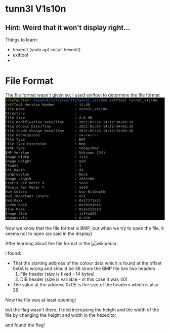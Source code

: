 # tunn3l V1s10n

## Hint: Weird that it won't display right... 

Things to learn:
 
- hexedit (sudo apt install hexedit)
- exiftool 
- 


# File Format

The file format wasn't given so, I used exiftool to determine the file format
![exiftool](exiftool.jpg)

Now we know that the file format is BMP, but when we try to open the file, it seems not to open (as said in the display)

After learning about the file format in the ![wikipedia](https://en.wikipedia.org/wiki/BMP_file_format#DIBs_in_memory).

I found:
- That the starting address of the colour data which is found at the offset 0x0A is wrong and should be 36 since the BMP file has two headers
	1. File header (size is fixed - 14 bytes)
	2. DIB header (size is variable - in this case it was 40)
- The value at the address 0x0E is the size of the headers which is also 36.

Now the file was at least opening!

but the flag wasn't there, I tried increasing the height and the width of the file by changing the height and width in the hexeditor

and found the flag! 
